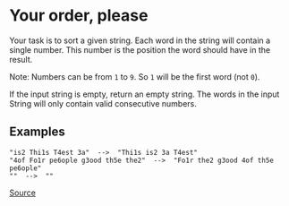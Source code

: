 # Your order, please

Your task is to sort a given string. Each word in the string will
contain a single number. This number is the position the word
should have in the result.

Note: Numbers can be from `1` to `9`. So `1` will be the first word (not `0`).

If the input string is empty, return an empty string. The words
in the input String will only contain valid consecutive numbers.

## Examples

```text
"is2 Thi1s T4est 3a"  -->  "Thi1s is2 3a T4est"
"4of Fo1r pe6ople g3ood th5e the2"  -->  "Fo1r the2 g3ood 4of th5e pe6ople"
""  -->  ""
```

[Source](https://www.codewars.com/kata/55c45be3b2079eccff00010f/train/python)